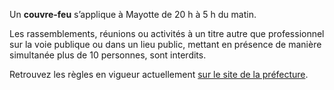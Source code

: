 <div class="conseil conseil-jaune">

Un **couvre-feu** s’applique à Mayotte de 20 h à 5 h du matin.

</div>

Les rassemblements, réunions ou activités à un titre autre que professionnel sur la voie publique ou dans un lieu public, mettant en présence de manière simultanée plus de 10 personnes, sont interdits.

Retrouvez les règles en vigueur actuellement [sur le site de la préfecture](https://www.mayotte.gouv.fr/Politiques-publiques/Sante/CORONAVIRUS-COVID-19).
